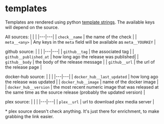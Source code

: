 # templates

Templates are rendered using python [template strings](https://docs.python.org/3/library/string.html#template-strings). The available keys will depend on the source.

All sources:
| | |
|---|---|
| `check__name` | the name of the check |
| `meta__<any>` | Any keys in the `meta` field will be available as `meta__YOURKEY` |


github source:
| | |
|---|---|
| `github__tag` | the associated tag |
| `github__published_at` | how long ago the release was published|
| `github__body` | the body of the release message |
| `github__url` | the url of the release page |

docker-hub source:
| | |
|---|---|
| `docker_hub__last_updated` | how long ago the release was updated |
| `docker_hub__image` | name of the docker image |
| `docker_hub__version` | the most recent numeric image that was released at the same time as the source release (probably the updated version) |

plex source:
| | |
|---|---|
| `plex__url` | url to download plex media server |

\* plex source doesn't check anything. It's just there for enrichment, to make grabbing the link easier.